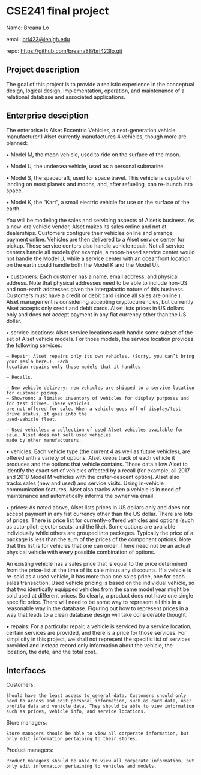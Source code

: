 # CSE241 final project

Name: Breana Lo  

email: brl423@lehigh.edu  

repo: https://github.com/breana88/brl423lo.git  


## Project description

The goal of this project is to provide a realistic experience in the conceptual design, logical design,
implementation, operation, and maintenance of a relational database and associated applications.  


## Enterprise desciption

The enterprise is Alset Eccentric Vehicles, a next-generation vehicle manufacturer.1 Alset currently
manufactures 4 vehicles, though more are planned:  
  

• Model M, the moon vehicle, used to ride on the surface of the moon.  

• Model U, the undersea vehicle, used as a personal submarine.   

• Model S, the spacecraft, used for space travel. This vehicle is capable of landing on most planets and
moons, and, after refueling, can re-launch into space.    

• Model K, the “Kart”, a small electric vehicle for use on the surface of the earth.  
  


You will be modeling the sales and servicing aspects of Alset’s business. As a new-era vehicle vendor,
Alset makes its sales online and not at dealerships. Customers configure their vehicles online and arrange
payment online. Vehicles are then delivered to a Alset service center for pickup. Those service centers also handle vehicle repair. Not all service centers handle all models (for example, a moon-based service center
would not handle the Model U, while a service center with an oceanfront location on the earth could handle
both the Model K and the Model U).   
  


• customers: Each customer has a name, email address, and physical address. Note that physical
addresses need to be able to include non-US and non-earth addresses given the intergalactic nature
of this business. Customers must have a credit or debit card (since all sales are online ). Alset
management is considering accepting cryptocurrencies, but currently Alset accepts only credit and
debit cards. Alset lists prices in US dollars only and does not accept payment in any fiat currency
other than the US dollar.    
  


• service locations: Alset service locations each handle some subset of the set of Alset vehicle models.
For those models, the service location provides the following services:  

    – Repair: Alset repairs only its own vehicles. (Sorry, you can’t bring your Tesla here.). Each
    location repairs only those models that it handles.  

    – Recalls.  

    – New vehicle delivery: new vehicles are shipped to a service location for customer pickup.
    – Showroom: a limited inventory of vehicles for display purposes and for test drives. These vehicles
    are not offered for sale. When a vehicle goes off of display/test-drive status, it goes into the
    used-vehicle fleet.  

    – Used vehicles: a collection of used Alset vehicles available for sale. Alset does not sell used vehicles
    made by other manufacturers.  
      


• vehicles: Each vehicle type (the current 4 as well as future vehicles), are offered with a variety of
options. Alset keeps track of each vehicle it produces and the options that vehicle contains. Those
data allow Alset to identify the exact set of vehicles affected by a recall (for example, all 2017 and
2018 Model M vehicles with the crater-descent option). Alset also tracks sales (new and used) and
service visits. Using in-vehicle communication features, Alset also tracks when a vehicle is in need of
maintenance and automatically informs the owner via email.  
  


• prices: As noted above, Alset lists prices in US dollars only and does not accept payment in any fiat
currency other than the US dollar. There are lots of prices.
There is price list for currently-offered vehicles and options (such as auto-pilot, ejector seats, and the
like). Some options are available individually while others are grouped into packages. Typically the
price of a package is less than the sum of the prices of the component options. Note that this list
is for vehicles that one can order. There need not be an actual physical vehicle with every possible
combination of options.  

An existing vehicle has a sales price that is equal to the price determined from the price-list at the
time of its sale minus any discounts. If a vehicle is re-sold as a used vehicle, it has more than one sales
price, one for each sales transaction. Used vehicle pricing is based on the individual vehicle, so that
two identically equipped vehicles from the same model year might be sold used at different prices.
So clearly, a product does not have one single specific price. There will need to be some way to represent
all this in a reasonable way in the database. Figuring out how to represent prices in a way that leads
to a clean database design will take considerable thought.  
  


• repairs: For a particular repair, a vehicle is serviced by a service location, certain services are provided,
and there is a price for those services. For simplicity in this project, we shall not represent the specific
list of services provided and instead record only information about the vehicle, the location, the date,
and the total cost.  
  


## Interfaces

Customers:  

    Should have the least access to general data. Customers should only need to access and edit personal information, such as card data, user profile data and vehicle data. They should be able to view information such as prices, vehicle info, and service locations.

Store managers:  

    Store managers should be able to view all corperate information, but only edit information pertaining to their stores.

Product managers:  

    Product managers should be able to view all corperate information, but only edit information pertaining to vehicles and models.